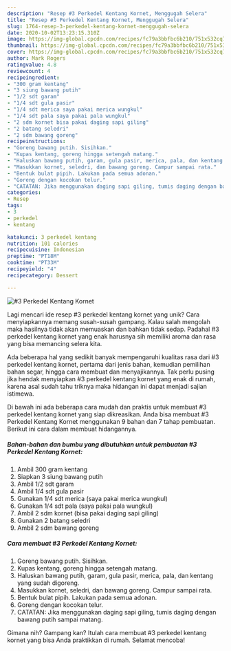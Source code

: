 ```yaml
---
description: "Resep #3 Perkedel Kentang Kornet, Menggugah Selera"
title: "Resep #3 Perkedel Kentang Kornet, Menggugah Selera"
slug: 1764-resep-3-perkedel-kentang-kornet-menggugah-selera
date: 2020-10-02T13:23:15.310Z
image: https://img-global.cpcdn.com/recipes/fc79a3bbfbc6b210/751x532cq70/3-perkedel-kentang-kornet-foto-resep-utama.jpg
thumbnail: https://img-global.cpcdn.com/recipes/fc79a3bbfbc6b210/751x532cq70/3-perkedel-kentang-kornet-foto-resep-utama.jpg
cover: https://img-global.cpcdn.com/recipes/fc79a3bbfbc6b210/751x532cq70/3-perkedel-kentang-kornet-foto-resep-utama.jpg
author: Mark Rogers
ratingvalue: 4.8
reviewcount: 4
recipeingredient:
- "300 gram kentang"
- "3 siung bawang putih"
- "1/2 sdt garam"
- "1/4 sdt gula pasir"
- "1/4 sdt merica saya pakai merica wungkul"
- "1/4 sdt pala saya pakai pala wungkul"
- "2 sdm kornet bisa pakai daging sapi giling"
- "2 batang seledri"
- "2 sdm bawang goreng"
recipeinstructions:
- "Goreng bawang putih. Sisihkan."
- "Kupas kentang, goreng hingga setengah matang."
- "Haluskan bawang putih, garam, gula pasir, merica, pala, dan kentang yang sudah digoreng."
- "Masukkan kornet, seledri, dan bawang goreng. Campur sampai rata."
- "Bentuk bulat pipih. Lakukan pada semua adonan."
- "Goreng dengan kocokan telur."
- "CATATAN: Jika menggunakan daging sapi giling, tumis daging dengan bawang putih sampai matang."
categories:
- Resep
tags:
- 3
- perkedel
- kentang

katakunci: 3 perkedel kentang 
nutrition: 101 calories
recipecuisine: Indonesian
preptime: "PT18M"
cooktime: "PT33M"
recipeyield: "4"
recipecategory: Dessert

---
```



![#3 Perkedel Kentang Kornet](https://img-global.cpcdn.com/recipes/fc79a3bbfbc6b210/751x532cq70/3-perkedel-kentang-kornet-foto-resep-utama.jpg)

Lagi mencari ide resep #3 perkedel kentang kornet yang unik? Cara menyiapkannya memang susah-susah gampang. Kalau salah mengolah maka hasilnya tidak akan memuaskan dan bahkan tidak sedap. Padahal #3 perkedel kentang kornet yang enak harusnya sih memiliki aroma dan rasa yang bisa memancing selera kita.

Ada beberapa hal yang sedikit banyak mempengaruhi kualitas rasa dari #3 perkedel kentang kornet, pertama dari jenis bahan, kemudian pemilihan bahan segar, hingga cara membuat dan menyajikannya. Tak perlu pusing jika hendak menyiapkan #3 perkedel kentang kornet yang enak di rumah, karena asal sudah tahu triknya maka hidangan ini dapat menjadi sajian istimewa.




Di bawah ini ada beberapa cara mudah dan praktis untuk membuat #3 perkedel kentang kornet yang siap dikreasikan. Anda bisa membuat #3 Perkedel Kentang Kornet menggunakan 9 bahan dan 7 tahap pembuatan. Berikut ini cara dalam membuat hidangannya.

<!--inarticleads1-->

##### Bahan-bahan dan bumbu yang dibutuhkan untuk pembuatan #3 Perkedel Kentang Kornet:

1. Ambil 300 gram kentang
1. Siapkan 3 siung bawang putih
1. Ambil 1/2 sdt garam
1. Ambil 1/4 sdt gula pasir
1. Gunakan 1/4 sdt merica (saya pakai merica wungkul)
1. Gunakan 1/4 sdt pala (saya pakai pala wungkul)
1. Ambil 2 sdm kornet (bisa pakai daging sapi giling)
1. Gunakan 2 batang seledri
1. Ambil 2 sdm bawang goreng




<!--inarticleads2-->

##### Cara membuat #3 Perkedel Kentang Kornet:

1. Goreng bawang putih. Sisihkan.
1. Kupas kentang, goreng hingga setengah matang.
1. Haluskan bawang putih, garam, gula pasir, merica, pala, dan kentang yang sudah digoreng.
1. Masukkan kornet, seledri, dan bawang goreng. Campur sampai rata.
1. Bentuk bulat pipih. Lakukan pada semua adonan.
1. Goreng dengan kocokan telur.
1. CATATAN: Jika menggunakan daging sapi giling, tumis daging dengan bawang putih sampai matang.




Gimana nih? Gampang kan? Itulah cara membuat #3 perkedel kentang kornet yang bisa Anda praktikkan di rumah. Selamat mencoba!
